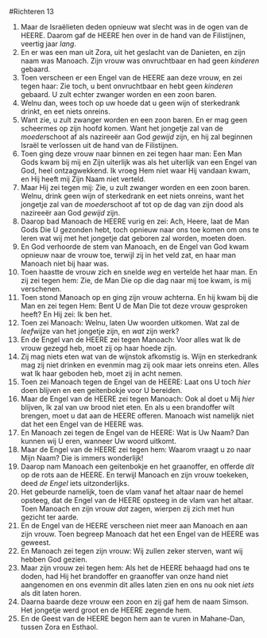 #Richteren 13
1. Maar de Israëlieten deden opnieuw wat slecht was in de ogen van de HEERE. Daarom gaf de HEERE hen over in de hand van de Filistijnen, veertig jaar *lang*.
2. En er was een man uit Zora, uit het geslacht van de Danieten, en zijn naam was Manoach. Zijn vrouw was onvruchtbaar en had geen *kinderen* gebaard.
3. Toen verscheen er een Engel van de HEERE aan deze vrouw, en zei tegen haar: Zie toch, u bent onvruchtbaar en hebt geen *kinderen* gebaard. U zult echter zwanger worden en een zoon baren.
4. Welnu dan, wees toch op uw hoede dat u geen wijn of sterkedrank drinkt, en eet niets onreins.
5. Want zie, u zult zwanger worden en een zoon baren. En er mag geen scheermes op zijn hoofd komen. Want het jongetje zal van de *moeder*schoot af als nazireeër aan God *gewijd* zijn, en hij zal beginnen Israël te verlossen uit de hand van de Filistijnen.
6. Toen ging deze vrouw naar binnen en zei tegen haar man: Een Man Gods kwam bij mij en Zijn uiterlijk was als het uiterlijk van een Engel van God, heel ontzagwekkend. Ik vroeg Hem niet waar Hij vandaan kwam, en Hij heeft mij Zijn Naam niet verteld.
7. Maar Hij zei tegen mij: Zie, u zult zwanger worden en een zoon baren. Welnu, drink geen wijn of sterkedrank en eet niets onreins, want het jongetje zal van de *moeder*schoot af tot op de dag van zijn dood als nazireeër aan God *gewijd* zijn.
8. Daarop bad Manoach de HEERE vurig en zei: Ach, Heere, laat de Man Gods Die U gezonden hebt, toch opnieuw naar ons toe komen om ons te leren wat wij met het jongetje dat geboren zal worden, moeten doen.
9. En God verhoorde de stem van Manoach, en de Engel van God kwam opnieuw naar de vrouw toe, terwijl zij in het veld zat, en haar man Manoach niet bij haar was.
10. Toen haastte de vrouw zich en snelde *weg* en vertelde het haar man. En zij zei tegen hem: Zie, de Man Die op die dag naar mij toe kwam, is mij verschenen.
11. Toen stond Manoach op en ging zijn vrouw achterna. En hij kwam bij die Man en zei tegen Hem: Bent U de Man Die tot deze vrouw gesproken heeft? En Hij zei: Ik ben het.
12. Toen zei Manoach: Welnu, laten Uw woorden uitkomen. Wat zal de *leef*wijze van het jongetje zijn, en *wat* zijn werk?
13. En de Engel van de HEERE zei tegen Manoach: Voor alles wat Ik de vrouw gezegd heb, moet zij op haar hoede zijn.
14. Zij mag niets eten wat van de wijnstok afkomstig is. Wijn en sterkedrank mag zij niet drinken en evenmin mag zij ook maar iets onreins eten. Alles wat Ik haar geboden heb, moet zij in acht nemen.
15. Toen zei Manoach tegen de Engel van de HEERE: Laat ons U toch *hier* doen blijven en een geitenbokje voor U bereiden.
16. Maar de Engel van de HEERE zei tegen Manoach: Ook al doet u Mij *hier* blijven, Ik zal van uw brood niet eten. En als u een brandoffer wilt brengen, moet u dat aan de HEERE offeren. Manoach wist namelijk niet dat het een Engel van de HEERE was.
17. En Manoach zei tegen de Engel van de HEERE: Wat is Uw Naam? Dan kunnen wij U eren, wanneer Uw woord uitkomt.
18. Maar de Engel van de HEERE zei tegen hem: Waarom vraagt u zo naar Mijn Naam? Die is immers wonderlijk!
19. Daarop nam Manoach een geitenbokje en het graanoffer, en offerde *dit* op de rots aan de HEERE. En terwijl Manoach en zijn vrouw toekeken, deed *de Engel* iets uitzonderlijks.
20. Het gebeurde namelijk, toen de vlam vanaf het altaar naar de hemel opsteeg, dat de Engel van de HEERE opsteeg in de vlam van het altaar. Toen Manoach en zijn vrouw *dat* zagen, wierpen zij zich met hun gezicht ter aarde.
21. En de Engel van de HEERE verscheen niet meer aan Manoach en aan zijn vrouw. Toen begreep Manoach dat het een Engel van de HEERE was geweest.
22. En Manoach zei tegen zijn vrouw: Wij zullen zeker sterven, want wij hebben God gezien.
23. Maar zijn vrouw zei tegen hem: Als het de HEERE behaagd had ons te doden, had Hij het brandoffer en graanoffer van onze hand niet aangenomen en ons evenmin dit alles laten zien en ons nu ook niet *iets* als dit laten horen.
24. Daarna baarde deze vrouw een zoon en zij gaf hem de naam Simson. Het jongetje werd groot en de HEERE zegende hem.
25. En de Geest van de HEERE begon hem aan te vuren in Mahane-Dan, tussen Zora en Esthaol.
